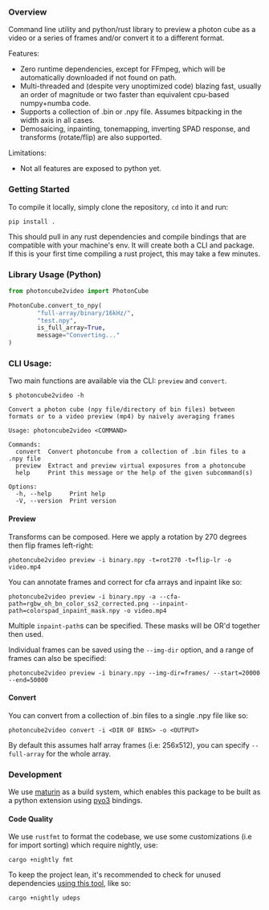 ### Overview
Command line utility and python/rust library to preview a photon cube as a video or a series of frames and/or convert it to a different format.

Features:
- Zero runtime dependencies, except for FFmpeg, which will be automatically downloaded if not found on path.
- Multi-threaded and (despite very unoptimized code) blazing fast, usually an order of magnitude or two faster than equivalent cpu-based numpy+numba code. 
- Supports a collection of .bin or .npy file. Assumes bitpacking in the width axis in all cases.
- Demosaicing, inpainting, tonemapping, inverting SPAD response, and transforms (rotate/flip) are also supported.

Limitations:
- Not all features are exposed to python yet.

### Getting Started 
To compile it locally, simply clone the repository, `cd` into it and run:
```
pip install . 
```

This should pull in any rust dependencies and compile bindings that are compatible with your machine's env. It will create both a CLI and package.  
If this is your first time compiling a rust project, this may take a few minutes.

### Library Usage (Python)

```python
from photoncube2video import PhotonCube

PhotonCube.convert_to_npy(
        "full-array/binary/16kHz/", 
        "test.npy", 
        is_full_array=True, 
        message="Converting..."
)
```

### CLI Usage:

Two main functions are available via the CLI: `preview` and `convert`.

```
$ photoncube2video -h

Convert a photon cube (npy file/directory of bin files) between formats or to a video preview (mp4) by naively averaging frames

Usage: photoncube2video <COMMAND>

Commands:
  convert  Convert photoncube from a collection of .bin files to a .npy file
  preview  Extract and preview virtual exposures from a photoncube
  help     Print this message or the help of the given subcommand(s)

Options:
  -h, --help     Print help
  -V, --version  Print version
```

#### Preview

Transforms can be composed. Here we apply a rotation by 270 degrees then flip frames left-right:
```
photoncube2video preview -i binary.npy -t=rot270 -t=flip-lr -o video.mp4
```


You can annotate frames and correct for cfa arrays and inpaint like so:
```
photoncube2video preview -i binary.npy -a --cfa-path=rgbw_oh_bn_color_ss2_corrected.png --inpaint-path=colorspad_inpaint_mask.npy -o video.mp4
```
Multiple `inpaint-path`s can be specified. These masks will be OR'd together then used.


Individual frames can be saved using the `--img-dir` option, and a range of frames can also be specified:
```
photoncube2video preview -i binary.npy --img-dir=frames/ --start=20000 --end=50000
```

#### Convert

You can convert from a collection of .bin files to a single .npy file like so:
```
photoncube2video convert -i <DIR OF BINS> -o <OUTPUT>
```

By default this assumes half array frames (i.e: 256x512), you can specify `--full-array` for the whole array. 

### Development

We use [maturin](https://www.maturin.rs/) as a build system, which enables this package to be built as a python extension using [pyo3](https://pyo3.rs) bindings.

#### Code Quality

We use `rustfmt` to format the codebase, we use some customizations (i.e for import sorting) which require nightly, use:
```
cargo +nightly fmt 
```

To keep the project lean, it's recommended to check for unused dependencies [using this tool](https://github.com/est31/cargo-udeps), like so: 

```
cargo +nightly udeps
```
